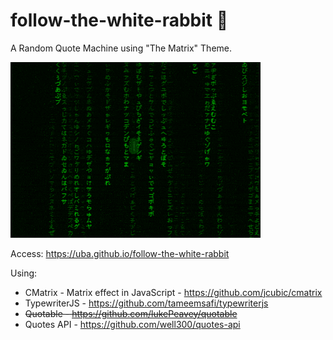 # follow-the-white-rabbit 🐇
A Random Quote Machine using "The Matrix" Theme.

<img src="preview.gif" width="400" >

Access: https://uba.github.io/follow-the-white-rabbit

Using: 
  * CMatrix - Matrix effect in JavaScript - https://github.com/jcubic/cmatrix
  * TypewriterJS - https://github.com/tameemsafi/typewriterjs
  * ~~Quotable - https://github.com/lukePeavey/quotable~~
  * Quotes API - https://github.com/well300/quotes-api
